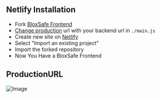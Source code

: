 ## Netlify Installation

- Fork [BloxSafe Frontend](https://github.com/BloxSafe/Frontend/fork)
- [Change production](/#ProductionURL) url with your backend url in `./main.js`
- Create new site on [Netlify](https://app.netlify.com/start)
- Select "Import an existing project"
- Import the forked repository
- Now You Have a BloxSafe Frontend

## ProductionURL

![Image](https://i.ibb.co/TMVhqcj/unknown.png)
